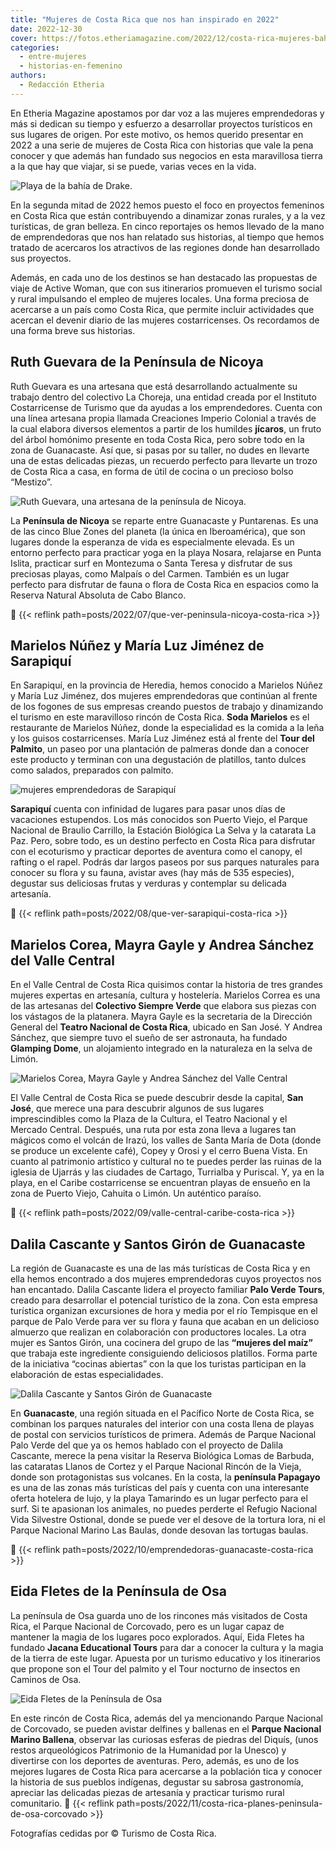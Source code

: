 ```yaml
---
title: "Mujeres de Costa Rica que nos han inspirado en 2022"
date: 2022-12-30
cover: https://fotos.etheriamagazine.com/2022/12/costa-rica-mujeres-bahia-drake-corcovado.jpg
categories: 
  - entre-mujeres
  - historias-en-femenino
authors: 
  - Redacción Etheria
---
```


En Etheria Magazine apostamos por dar voz a las mujeres emprendedoras y más si dedican 
su tiempo y esfuerzo a desarrollar proyectos turísticos en sus lugares de origen. Por 
este motivo, os hemos querido presentar en 2022 a una serie de mujeres de Costa Rica con 
historias que vale la pena conocer y que además han fundado sus negocios en esta 
maravillosa tierra a la que hay que viajar, si se puede, varias veces en la vida. 

![Playa de la bahía de Drake.](https://fotos.etheriamagazine.com/2022/12/costa-rica-mujeres-bahia-drake-corcovado.jpg "Playa de la bahía de Drake.")

En la segunda mitad de 2022 hemos puesto el foco en proyectos femeninos en Costa Rica 
que están contribuyendo a dinamizar zonas rurales, y a la vez turísticas, de gran 
belleza. En cinco reportajes os hemos llevado de la mano de emprendedoras que nos han 
relatado sus historias, al tiempo que hemos tratado de acercaros los atractivos de las 
regiones donde han desarrollado sus proyectos. 

Además, en cada uno de los destinos se han destacado las propuestas de viaje de Active 
Woman, que con sus itinerarios promueven el turismo social y rural impulsando el empleo 
de mujeres locales. Una forma preciosa de acercarse a un país como Costa Rica, que 
permite incluir actividades que acercan el devenir diario de las mujeres costarricenses. 
Os recordamos de una forma breve sus historias. 

## Ruth Guevara de la Península de Nicoya

Ruth Guevara es una artesana que está desarrollando actualmente su trabajo dentro del 
colectivo La Choreja, una entidad creada por el Instituto Costarricense de Turismo que 
da ayudas a los emprendedores. Cuenta con una línea artesana propia llamada Creaciones 
Imperio Colonial a través de la cual elabora diversos elementos a partir de los humildes 
**jícaros**, un fruto del árbol homónimo presente en toda Costa Rica, pero sobre todo en 
la zona de Guanacaste. Así que, si pasas por su taller, no dudes en llevarte una de 
estas delicadas piezas, un recuerdo perfecto para llevarte un trozo de Costa Rica a 
casa, en forma de útil de cocina o un precioso bolso “Mestizo”. 

![Ruth Guevara, una artesana de la península de Nicoya.](https://fotos.etheriamagazine.com/2022/12/ruth-guevara-nicoya.jpg "Ruth Guevara, una artesana de la península de Nicoya.")

La **Península de Nicoya** se reparte entre Guanacaste y Puntarenas. Es una de las cinco 
Blue Zones del planeta (la única en Iberoamérica), que son lugares donde la esperanza de 
vida es especialmente elevada. Es un entorno perfecto para practicar yoga en la playa 
Nosara, relajarse en Punta Islita, practicar surf en Montezuma o Santa Teresa y 
disfrutar de sus preciosas playas, como Malpaís o del Carmen. También es un lugar 
perfecto para disfrutar de fauna o flora de Costa Rica en espacios como la Reserva 
Natural Absoluta de Cabo Blanco. 

📍 {{< reflink path=posts/2022/07/que-ver-peninsula-nicoya-costa-rica >}} 

## Marielos Núñez y María Luz Jiménez de Sarapiquí

En Sarapiquí, en la provincia de Heredia, hemos conocido a Marielos Núñez y María Luz 
Jiménez, dos mujeres emprendedoras que continúan al frente de los fogones de sus 
empresas creando puestos de trabajo y dinamizando el turismo en este maravilloso rincón 
de Costa Rica. **Soda Marielos** es el restaurante de Marielos Núñez, donde la 
especialidad es la comida a la leña y los guisos costarricenses. María Luz Jiménez está 
al frente del **Tour del Palmito**, un paseo por una plantación de palmeras donde dan a 
conocer este producto y terminan con una degustación de platillos, tanto dulces como 
salados, preparados con palmito. 

![mujeres emprendedoras de Sarapiquí](https://fotos.etheriamagazine.com/2022/12/Marielos-maria-luz-sarapiqui-costa-rica.jpg "Marielos Núñez y María Luz Jiménez de Sarapiquí.")

**Sarapiquí** cuenta con infinidad de lugares para pasar unos días de vacaciones 
estupendos. Los más conocidos son Puerto Viejo, el Parque Nacional de Braulio Carrillo, 
la Estación Biológica La Selva y la catarata La Paz. Pero, sobre todo, es un destino 
perfecto en Costa Rica para disfrutar con el ecoturismo y practicar deportes de aventura 
como el canopy, el rafting o el rapel. Podrás dar largos paseos por sus parques 
naturales para conocer su flora y su fauna, avistar aves (hay más de 535 especies), 
degustar sus deliciosas frutas y verduras y contemplar su delicada artesanía. 

📍 {{< reflink path=posts/2022/08/que-ver-sarapiqui-costa-rica >}} 

## Marielos Corea, Mayra Gayle y Andrea Sánchez del Valle Central

En el Valle Central de Costa Rica quisimos contar la historia de tres grandes mujeres 
expertas en artesanía, cultura y hostelería. Marielos Correa es una de las artesanas del 
**Colectivo Siempre Verde** que elabora sus piezas con los vástagos de la platanera. 
Mayra Gayle es la secretaria de la Dirección General del **Teatro Nacional de Costa 
Rica**, ubicado en San José. Y Andrea Sánchez, que siempre tuvo el sueño de ser 
astronauta, ha fundado **Glamping Dome**, un alojamiento integrado en la naturaleza en 
la selva de Limón. 

![Marielos Corea, Mayra Gayle y Andrea Sánchez del Valle Central](https://fotos.etheriamagazine.com/2022/12/Marielos-Mayra-Andrea-valle-central-costa-rica.jpg "Marielos Corea, Mayra Gayle y Andrea Sánchez del Valle Central.")

El Valle Central de Costa Rica se puede descubrir desde la capital, **San José**, que 
merece una para descubrir algunos de sus lugares imprescindibles como la Plaza de la 
Cultura, el Teatro Nacional y el Mercado Central. Después, una ruta por esta zona lleva 
a lugares tan mágicos como el volcán de Irazú, los valles de Santa María de Dota (donde 
se produce un excelente café), Copey y Orosi y el cerro Buena Vista. En cuanto al 
patrimonio artístico y cultural no te puedes perder las ruinas de la iglesia de Ujarrás 
y las ciudades de Cartago, Turrialba y Puriscal. Y, ya en la playa, en el Caribe 
costarricense se encuentran playas de ensueño en la zona de Puerto Viejo, Cahuita o 
Limón. Un auténtico paraíso. 

📍 {{< reflink path=posts/2022/09/valle-central-caribe-costa-rica >}} 

## Dalila Cascante y Santos Girón de Guanacaste

La región de Guanacaste es una de las más turísticas de Costa Rica y en ella hemos 
encontrado a dos mujeres emprendedoras cuyos proyectos nos han encantado. Dalila 
Cascante lidera el proyecto familiar **Palo Verde Tours**, creado para desarrollar el 
potencial turístico de la zona. Con esta empresa turística organizan excursiones de hora 
y media por el río Tempisque en el parque de Palo Verde para ver su flora y fauna que 
acaban en un delicioso almuerzo que realizan en colaboración con productores locales. La 
otra mujer es Santos Girón, una cocinera del grupo de las **“mujeres del maíz”** que 
trabaja este ingrediente consiguiendo deliciosos platillos. Forma parte de la iniciativa 
“cocinas abiertas” con la que los turistas participan en la elaboración de estas 
especialidades. 

![Dalila Cascante y Santos Girón de Guanacaste](https://fotos.etheriamagazine.com/2022/12/guanacaste-dalila-santos.jpg "Dalila Cascante y Santos Girón de Guanacaste.")

En **Guanacaste**, una región situada en el Pacífico Norte de Costa Rica, se combinan 
los parques naturales del interior con una costa llena de playas de postal con servicios 
turísticos de primera. Además de Parque Nacional Palo Verde del que ya os hemos hablado 
con el proyecto de Dalila Cascante, merece la pena visitar la Reserva Biológica Lomas de 
Barbuda, las cataratas Llanos de Cortez y el Parque Nacional Rincón de la Vieja, donde 
son protagonistas sus volcanes. En la costa, la **península Papagayo** es una de las 
zonas más turísticas del país y cuenta con una interesante oferta hotelera de lujo, y la 
playa Tamarindo es un lugar perfecto para el surf. Si te apasionan los animales, no 
puedes perderte el Refugio Nacional Vida Silvestre Ostional, donde se puede ver el 
desove de la tortura lora, ni el Parque Nacional Marino Las Baulas, donde desovan las 
tortugas baulas. 

📍 {{< reflink path=posts/2022/10/emprendedoras-guanacaste-costa-rica >}} 

## Eida Fletes de la Península de Osa

La península de Osa guarda uno de los rincones más visitados de Costa Rica, el Parque 
Nacional de Corcovado, pero es un lugar capaz de mantener la magia de los lugares poco 
explorados. Aquí, Eida Fletes ha fundado **Jacana Educational Tours** para dar a conocer 
la cultura y la magia de la tierra de este lugar. Apuesta por un turismo educativo y los 
itinerarios que propone son el Tour del palmito y el Tour nocturno de insectos en 
Caminos de Osa. 

![Eida Fletes de la Península de Osa](https://fotos.etheriamagazine.com/2022/12/mujeres-Eida-Fletes-costa-rica.jpg "Eida Fletes de la Península de Osa.")

En este rincón de Costa Rica, además del ya mencionando Parque Nacional de Corcovado, se 
pueden avistar delfines y ballenas en el **Parque Nacional Marino Ballena**, observar 
las curiosas esferas de piedras del Diquís, (unos restos arqueológicos Patrimonio de la 
Humanidad por la Unesco) y divertirse con los deportes de aventuras. Pero, además, es 
uno de los mejores lugares de Costa Rica para acercarse a la población tica y conocer la 
historia de sus pueblos indígenas, degustar su sabrosa gastronomía, apreciar las 
delicadas piezas de artesanía y practicar turismo rural comunitario. 📍 {{< reflink 
path=posts/2022/11/costa-rica-planes-peninsula-de-osa-corcovado >}} 

Fotografías cedidas por © Turismo de Costa Rica.
